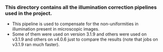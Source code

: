 ### This directory contains all the illumination correction pipelines used in the project.
- This pipeline is used to compensate for the non-uniformities in illumination present in microscopic images.
- Some of them were used on version 3.1.9 and others were used on v3.1.9 and others on v4.0.6 just to compare the results (note that jobs on v3.1.9 ran much faster).
